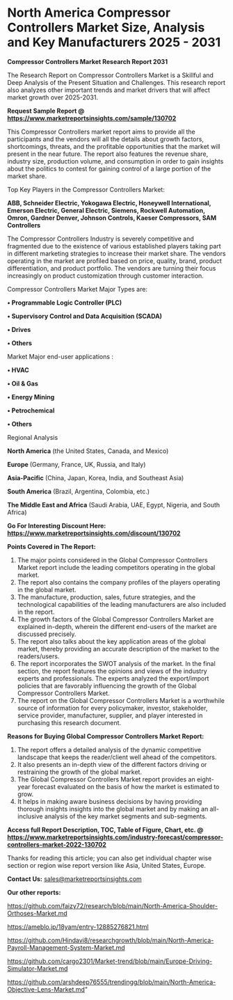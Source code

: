 # North America Compressor Controllers Market Size, Analysis and Key Manufacturers 2025 - 2031

<strong>Compressor Controllers Market Research Report 2031</strong>

The Research Report on Compressor Controllers Market is a Skillful and Deep Analysis of the Present Situation and Challenges. This research report also analyzes other important trends and market drivers that will affect market growth over 2025-2031.

<strong>Request Sample Report @ <a href=https://www.marketreportsinsights.com/sample/130702>https://www.marketreportsinsights.com/sample/130702</a></strong>

This Compressor Controllers market report aims to provide all the participants and the vendors will all the details about growth factors, shortcomings, threats, and the profitable opportunities that the market will present in the near future. The report also features the revenue share, industry size, production volume, and consumption in order to gain insights about the politics to contest for gaining control of a large portion of the market share.

Top Key Players in the Compressor Controllers Market:

<strong>ABB, Schneider Electric, Yokogawa Electric, Honeywell International, Emerson Electric, General Electric, Siemens, Rockwell Automation, Omron, Gardner Denver, Johnson Controls, Kaeser Compressors, SAM Controllers</strong>

The Compressor Controllers Industry is severely competitive and fragmented due to the existence of various established players taking part in different marketing strategies to increase their market share. The vendors operating in the market are profiled based on price, quality, brand, product differentiation, and product portfolio. The vendors are turning their focus increasingly on product customization through customer interaction.

Compressor Controllers Market Major Types are:

<strong>• Programmable Logic Controller (PLC)

• Supervisory Control and Data Acquisition (SCADA)

• Drives

• Others</strong>

Market Major end-user applications :

<strong>• HVAC

• Oil & Gas

• Energy Mining

• Petrochemical

• Others</strong>

Regional Analysis

</u><strong><b>North America</b></strong> (the United States, Canada, and Mexico)

<strong><b>Europe </b></strong>(Germany, France, UK, Russia, and Italy)

<strong><b>Asia-Pacific</b></strong> (China, Japan, Korea, India, and Southeast Asia)

<strong><b>South America</b></strong> (Brazil, Argentina, Colombia, etc.)

<strong><b>The Middle East and Africa</b></strong> (Saudi Arabia, UAE, Egypt, Nigeria, and South Africa)

<strong>Go For Interesting Discount Here: <a href=https://www.marketreportsinsights.com/discount/130702>https://www.marketreportsinsights.com/discount/130702</a></strong>

<strong>Points Covered in The Report:</strong>
<ol>
  <li>The major points considered in the Global Compressor Controllers Market report include the leading competitors operating in the global market.</li>
  <li>The report also contains the company profiles of the players operating in the global market.</li>
  <li>The manufacture, production, sales, future strategies, and the technological capabilities of the leading manufacturers are also included in the report.</li>
  <li>The growth factors of the Global Compressor Controllers Market are explained in-depth, wherein the different end-users of the market are discussed precisely.</li>
  <li>The report also talks about the key application areas of the global market, thereby providing an accurate description of the market to the readers/users.</li>
  <li>The report incorporates the SWOT analysis of the market. In the final section, the report features the opinions and views of the industry experts and professionals. The experts analyzed the export/import policies that are favorably influencing the growth of the Global Compressor Controllers Market.</li>
  <li>The report on the Global Compressor Controllers Market is a worthwhile source of information for every policymaker, investor, stakeholder, service provider, manufacturer, supplier, and player interested in purchasing this research document.</li>
</ol>
<strong>Reasons for Buying Global Compressor Controllers Market Report:</strong>

<ol>
  <li>The report offers a detailed analysis of the dynamic competitive landscape that keeps the reader/client well ahead of the competitors.</li>
  <li>It also presents an in-depth view of the different factors driving or restraining the growth of the global market.</li>
  <li>The Global Compressor Controllers Market report provides an eight-year forecast evaluated on the basis of how the market is estimated to grow.</li>
  <li>It helps in making aware business decisions by having providing thorough insights insights into the global market and by making an all-inclusive analysis of the key market segments and sub-segments.</li>
</ol>
<strong>Access full Report Description, TOC, Table of Figure, Chart, etc. @ <a href=https://www.marketreportsinsights.com/industry-forecast/compressor-controllers-market-2022-130702>https://www.marketreportsinsights.com/industry-forecast/compressor-controllers-market-2022-130702</a></strong>


Thanks for reading this article; you can also get individual chapter wise section or region wise report version like Asia, United States, Europe.

<strong>Contact Us:</strong>
sales@marketreportsinsights.com

<strong>Our other reports:</strong>

<a href=https://github.com/faizy72/research/blob/main/North-America-Shoulder-Orthoses-Market.md>https://github.com/faizy72/research/blob/main/North-America-Shoulder-Orthoses-Market.md</a>

<a href=https://ameblo.jp/18yam/entry-12885276821.html>https://ameblo.jp/18yam/entry-12885276821.html</a>

<a href=https://github.com/Hindavi8/researchgrowth/blob/main/North-America-Payroll-Management-System-Market.md>https://github.com/Hindavi8/researchgrowth/blob/main/North-America-Payroll-Management-System-Market.md</a>

<a href=https://github.com/cargo2301/Market-trend/blob/main/Europe-Driving-Simulator-Market.md>https://github.com/cargo2301/Market-trend/blob/main/Europe-Driving-Simulator-Market.md</a>

<a href=https://github.com/arshdeep76555/trendingg/blob/main/North-America-Objective-Lens-Market.md>https://github.com/arshdeep76555/trendingg/blob/main/North-America-Objective-Lens-Market.md</a>"
